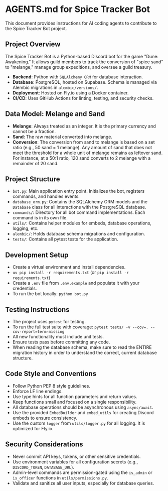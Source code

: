# AGENTS.md for Spice Tracker Bot

This document provides instructions for AI coding agents to contribute to the Spice Tracker Bot project.

## Project Overview

The Spice Tracker Bot is a Python-based Discord bot for the game "Dune: Awakening." It allows guild members to track the conversion of "spice sand" to "melange," manage group expeditions, and oversee a guild treasury.

-   **Backend**: Python with `SQLAlchemy ORM` for database interaction.
-   **Database**: PostgreSQL, hosted on Supabase. Schema is managed via Alembic migrations in `alembic/versions/`.
-   **Deployment**: Hosted on Fly.io using a Docker container.
-   **CI/CD**: Uses GitHub Actions for linting, testing, and security checks.

## Data Model: Melange and Sand

-   **Melange**: Always treated as an integer. It is the primary currency and cannot be a fraction.
-   **Sand**: The raw material converted into melange.
-   **Conversion**: The conversion from sand to melange is based on a set ratio (e.g., 50 sand = 1 melange). Any amount of sand that does not meet the threshold for a whole unit of melange remains as leftover sand. For instance, at a 50:1 ratio, 120 sand converts to 2 melange with a remainder of 20 sand.

## Project Structure

-   `bot.py`: Main application entry point. Initializes the bot, registers commands, and handles events.
-   `database_orm.py`: Contains the SQLAlchemy ORM models and the `Database` class for all interactions with the PostgreSQL database.
-   `commands/`: Directory for all bot command implementations. Each command is in its own file.
-   `utils/`: Contains helper modules for embeds, database operations, logging, etc.
-   `alembic/`: Holds database schema migrations and configuration.
-   `tests/`: Contains all pytest tests for the application.

## Development Setup

-   Create a virtual environment and install dependencies.
-   `uv pip install -r requirements.txt` (or `pip install -r requirements.txt`)
-   Create a `.env` file from `.env.example` and populate it with your credentials.
-   To run the bot locally: `python bot.py`

## Testing Instructions

-   The project uses `pytest` for testing.
-   To run the full test suite with coverage: `pytest tests/ -v --cov=. --cov-report=term-missing`
-   All new functionality must include unit tests.
-   Ensure tests pass before committing any code.
-   When reading the database schema, make sure to read the ENTIRE migration history in order to understand the correct, current database structure.

## Code Style and Conventions

-   Follow Python PEP 8 style guidelines.
-   Enforce LF line endings.
-   Use type hints for all function parameters and return values.
-   Keep functions small and focused on a single responsibility.
-   All database operations should be asynchronous using `async/await`.
-   Use the provided `EmbedBuilder` and `embed_utils` for creating Discord embeds to ensure consistency.
-   Use the custom `logger` from `utils/logger.py` for all logging. It is optimized for Fly.io.

## Security Considerations

-   Never commit API keys, tokens, or other sensitive credentials.
-   Use environment variables for all configuration secrets (e.g., `DISCORD_TOKEN`, `DATABASE_URL`).
-   Admin-level commands are permission-gated using the `is_admin` or `is_officer` functions in `utils/permissions.py`.
-   Validate and sanitize all user inputs, especially for database queries.
